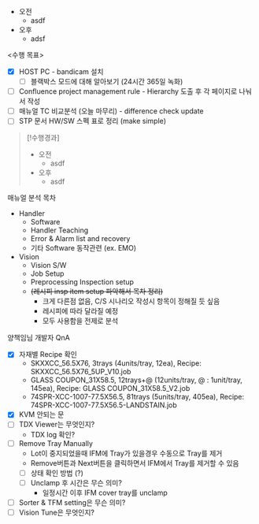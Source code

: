 - 오전
	- asdf
- 오후
	- adsf

<수행 목표>
- [x] HOST PC - bandicam 설치
	- [ ] 블랙박스 모드에 대해 알아보기 (24시간 365일 녹화)
- [ ] Confluence project management rule - Hierarchy 도출 후 각 페이지로 나눠서 작성
- [ ] 매뉴얼 TC 비교분석 (오늘 마무리) - difference check update
- [ ] STP 문서 HW/SW 스펙 표로 정리 (make simple)

>[!수행경과]
>- 오전
>	- asdf
>- 오후
>	- asdf

매뉴얼 분석 목차
- Handler
	- Software
	- Handler Teaching
	- Error & Alarm list and recovery
	- 기타 Software 동작관련 (ex. EMO)
- Vision
	- Vision S/W
	- Job Setup
	- Preprocessing Inspection setup
	- ~~(레시피 insp item setup 파악해서 목차 정리)~~
		- 크게 다른점 없음, C/S 시나리오 작성시 항목이 정해질 듯 싶음
		- 레시피에 따라 달라질 예정
		- 모두 사용함을 전제로 분석

양책임님 개발자 QnA
- [x] 자재별 Recipe 확인
	- SKXXCC_56.5X76, 3trays (4units/tray, 12ea), Recipe: SKXXCC_56.5X76_5UP_V10.job
    - GLASS COUPON_31X58.5, 12trays+@ (12units/tray, @ : 1unit/tray, 145ea), Recipe: GLASS COUPON_31X58.5_V2.job
    - 74SPR-XCC-1007-77.5X56.5, 81trays (5units/tray, 405ea), Recipe: 74SPR-XCC-1007-77.5X56.5-LANDSTAIN.job
- [x] KVM 안되는 문
- [ ] TDX Viewer는 무엇인지?
	- TDX log 확인?
- [ ] Remove Tray Manually
	- Lot이 중지되었을때 IFM에 Tray가 있을경우 수동으로 Tray를 제거
	- Remove버튼과 Next버튼을 클릭하면서 IFM에서 Tray를 제거할 수 있음
	- [ ] 상태 확인 방법 (?)
	- [ ] Unclamp 후 시간은 무슨 의미?
		- 일정시간 이후 IFM cover tray를 unclamp
- [ ] Sorter & TFM setting은 무슨 의미?
- [ ] Vision Tune은 무엇인지?